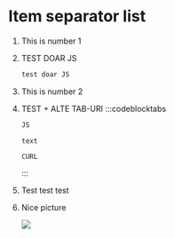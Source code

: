 # Item separator list

1. This is number 1
2. TEST DOAR JS
   ```javascript
   test doar JS
   ```
3. This is number 2
4. TEST + ALTE TAB-URI
   :::codeblocktabs
   ```javascript
   JS
   ```

   ```none
   text
   ```

   ```curl
   CURL
   ```
   :::
5. Test test test
6. Nice picture

   ![](https://archbee-image-uploads.s3.amazonaws.com/HCIek7I0UxvyNHQ0EFzVX-AtZrCnHlPoBY_u6sIYNQd-20240917-101246.svg)

